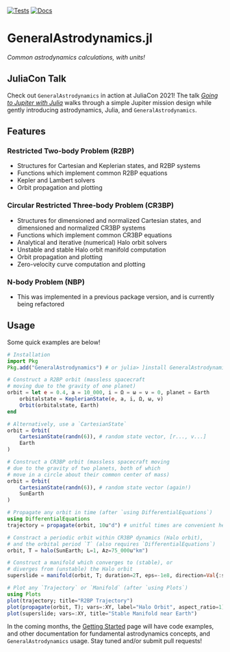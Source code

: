 [![Tests](https://github.com/cadojo/GeneralAstrodynamics.jl/workflows/Tests/badge.svg)](https://github.com/cadojo/GeneralAstrodynamics.jl/actions?query=workflow%3ATests)
[![Docs](https://github.com/cadojo/GeneralAstrodynamics.jl/workflows/Documentation/badge.svg)](https://cadojo.github.io/GeneralAstrodynamics.jl/dev)

# GeneralAstrodynamics.jl
_Common astrodynamics calculations, with units!_

## JuliaCon Talk

Check out `GeneralAstrodynamics` in action at JuliaCon 2021! The talk [_Going to Jupiter with Julia_](https://www.youtube.com/watch?v=WnvKaUsGv8w) walks through a simple Jupiter mission design while gently introducing astrodynamics, Julia, and `GeneralAstrodynamics`.

## Features

### Restricted Two-body Problem (R2BP)
* Structures for Cartesian and Keplerian states, and R2BP systems
* Functions which implement common R2BP equations
* Kepler and Lambert solvers
* Orbit propagation and plotting

### Circular Restricted Three-body Problem (CR3BP)
* Structures for dimensioned and normalized Cartesian states, and dimensioned and normalized CR3BP systems
* Functions which implement common CR3BP equations
* Analytical and iterative (numerical) Halo orbit solvers
* Unstable and stable Halo orbit manifold computation
* Orbit propagation and plotting
* Zero-velocity curve computation and plotting

### N-body Problem (NBP)
* This was implemented in a previous package version, and is currently being refactored

## Usage

Some quick examples are below!

```julia
# Installation
import Pkg
Pkg.add("GeneralAstrodynamics") # or julia> ]install GeneralAstrodynamics

# Construct a R2BP orbit (massless spacecraft 
# moving due to the gravity of one planet)
orbit = let e = 0.4, a = 10_000, i = Ω = ω = ν = 0, planet = Earth
    orbitalstate = KeplerianState(e, a, i, Ω, ω, ν)
    Orbit(orbitalstate, Earth)
end

# Alternatively, use a `CartesianState`
orbit = Orbit(
    CartesianState(randn(6)), # random state vector, [r..., v...]
    Earth
)

# Construct a CR3BP orbit (massless spacecraft moving
# due to the gravity of two planets, both of which
# move in a circle about their common center of mass)
orbit = Orbit(
    CartesianState(randn(6)), # random state vector (again!)
    SunEarth
)

# Propagate any orbit in time (after `using DifferentialEquations`)
using DifferentialEquations
trajectory = propagate(orbit, 10u"d") # unitful times are convenient here!

# Constract a periodic orbit within CR3BP dynamics (Halo orbit),
# and the orbital period `T` (also requires `DifferentialEquations`)
orbit, T = halo(SunEarth; L=1, Az=75_000u"km")

# Construct a manifold which converges to (stable), or 
# diverges from (unstable) the Halo orbit
superslide = manifold(orbit, T; duration=2T, eps=-1e8, direction=Val{:stable})

# Plot any `Trajectory` or `Manifold` (after `using Plots`)
using Plots
plot(trajectory; title="R2BP Trajectory")
plot(propagate(orbit, T); vars=:XY, label="Halo Orbit", aspect_ratio=1)
plot(superslide; vars=:XY, title="Stable Manifold near Earth")
```

In the coming months, the [Getting Started](https://cadojo.github.io/GeneralAstrodynamics.jl/dev/) page will have code examples, and other documentation for fundamental astrodynamics concepts, and `GeneralAstrodynamics` usage. Stay tuned and/or submit pull requests!
